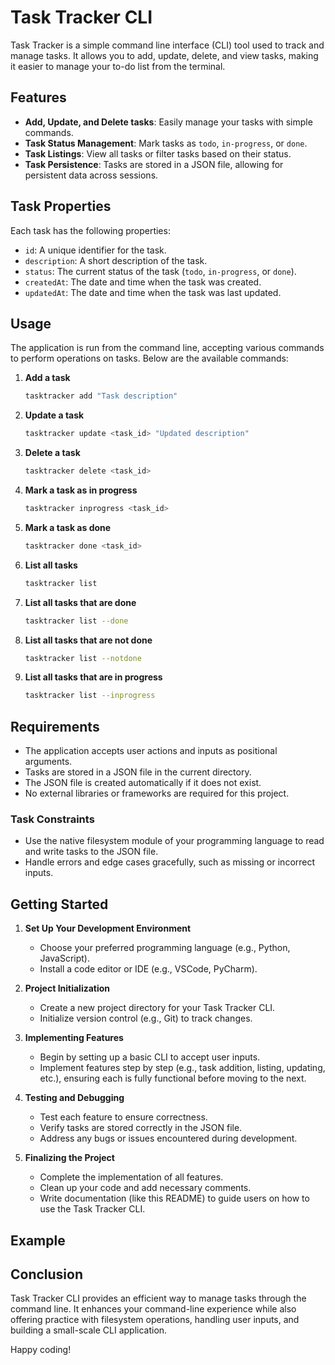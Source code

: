 # Task Tracker CLI

Task Tracker is a simple command line interface (CLI) tool used to track and manage tasks. It allows you to add, update, delete, and view tasks, making it easier to manage your to-do list from the terminal.

## Features

- **Add, Update, and Delete tasks**: Easily manage your tasks with simple commands.
- **Task Status Management**: Mark tasks as `todo`, `in-progress`, or `done`.
- **Task Listings**: View all tasks or filter tasks based on their status.
- **Task Persistence**: Tasks are stored in a JSON file, allowing for persistent data across sessions.

## Task Properties

Each task has the following properties:
- `id`: A unique identifier for the task.
- `description`: A short description of the task.
- `status`: The current status of the task (`todo`, `in-progress`, or `done`).
- `createdAt`: The date and time when the task was created.
- `updatedAt`: The date and time when the task was last updated.

## Usage

The application is run from the command line, accepting various commands to perform operations on tasks. Below are the available commands:

1. **Add a task**
    ```bash
    tasktracker add "Task description"
    ```

2. **Update a task**
    ```bash
    tasktracker update <task_id> "Updated description"
    ```

3. **Delete a task**
    ```bash
    tasktracker delete <task_id>
    ```

4. **Mark a task as in progress**
    ```bash
    tasktracker inprogress <task_id>
    ```

5. **Mark a task as done**
    ```bash
    tasktracker done <task_id>
    ```

6. **List all tasks**
    ```bash
    tasktracker list
    ```

7. **List all tasks that are done**
    ```bash
    tasktracker list --done
    ```

8. **List all tasks that are not done**
    ```bash
    tasktracker list --notdone
    ```

9. **List all tasks that are in progress**
    ```bash
    tasktracker list --inprogress
    ```

## Requirements

- The application accepts user actions and inputs as positional arguments.
- Tasks are stored in a JSON file in the current directory.
- The JSON file is created automatically if it does not exist.
- No external libraries or frameworks are required for this project.

### Task Constraints
- Use the native filesystem module of your programming language to read and write tasks to the JSON file.
- Handle errors and edge cases gracefully, such as missing or incorrect inputs.

## Getting Started

1. **Set Up Your Development Environment**
    - Choose your preferred programming language (e.g., Python, JavaScript).
    - Install a code editor or IDE (e.g., VSCode, PyCharm).

2. **Project Initialization**
    - Create a new project directory for your Task Tracker CLI.
    - Initialize version control (e.g., Git) to track changes.

3. **Implementing Features**
    - Begin by setting up a basic CLI to accept user inputs.
    - Implement features step by step (e.g., task addition, listing, updating, etc.), ensuring each is fully functional before moving to the next.

4. **Testing and Debugging**
    - Test each feature to ensure correctness.
    - Verify tasks are stored correctly in the JSON file.
    - Address any bugs or issues encountered during development.

5. **Finalizing the Project**
    - Complete the implementation of all features.
    - Clean up your code and add necessary comments.
    - Write documentation (like this README) to guide users on how to use the Task Tracker CLI.

## Example

<!-- ```bash
$ tasktracker add "Finish homework"
Task added: [1] Finish homework

$ tasktracker list
1. [1] Finish homework (todo)

$ tasktracker inprogress 1
Task 1 marked as in-progress.

$ tasktracker list --inprogress
1. [1] Finish homework (in-progress)

$ tasktracker done 1
Task 1 marked as done.

$ tasktracker list --done
1. [1] Finish homework (done) -->

## Conclusion

Task Tracker CLI provides an efficient way to manage tasks through the command line. It enhances your command-line experience while also offering practice with filesystem operations, handling user inputs, and building a small-scale CLI application.

Happy coding!